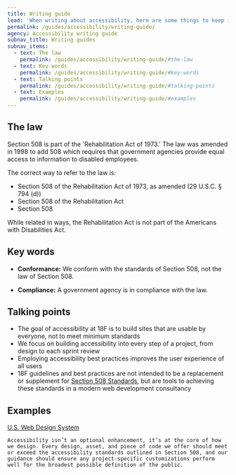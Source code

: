 ```yaml
---
title: Writing guide
lead: 'When writing about accessibility, here are some things to keep in mind'
permalink: /guides/accessibility/writing-guide/
agency: Accessibility writing guide
subnav_title: Writing guides
subnav_items:
  - text: The law
    permalink: /guides/accessibility/writing-guide/#the-law
  - text: Key words
    permalink: /guides/accessibility/writing-guide/#key-words
  - text: Talking points
    permalink: /guides/accessibility/writing-guide/#talking-points
  - text: Examples
    permalink: /guides/accessibility/writing-guide/#examples
---
```


## The law

Section 508 is part of the 'Rehabilitation Act of 1973.' The law was amended in 1998 to add 508 which requires that government agencies provide equal access to information to disabled employees.

The correct way to refer to the law is:

* Section 508 of the Rehabilitation Act of 1973, as amended (29 U.S.C. § 794 (d))
* Section 508 of the Rehabilitation Act
* Section 508

While related in ways, the Rehabilitation Act is not part of the Americans with Disabilities Act.

## Key words

* __Conformance:__ We conform with the standards of Section 508, not the law of Section 508.

* __Compliance:__ A government agency is in compliance with the law.

## Talking points

* The goal of accessibility at 18F is to build sites that are usable by everyone, not to meet minimum standards
* We focus on building accessibility into every step of a project, from design to each sprint review
* Employing accessibility best practices improves the user experience of all users
* 18F guidelines and best practices are not intended to be a replacement or supplement for [Section 508 Standards](https://www.access-board.gov/ict/#508-chapter-1-application-and-administration), but are tools to achieving these standards in a modern web development consultancy

## Examples

[U.S. Web Design System](https://designsystem.digital.gov/)

`Accessibility isn’t an optional enhancement, it’s at the core of how we design. Every design, asset, and piece of code we offer should meet or exceed the accessibility standards outlined in Section 508, and our guidance should ensure any project-specific customizations perform well for the broadest possible definition of the public.`





